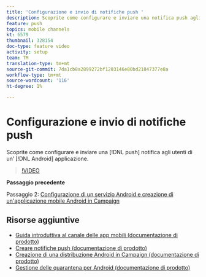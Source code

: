 ```yaml
---
title: 'Configurazione e invio di notifiche push '
description: Scoprite come configurare e inviare una notifica push agli utenti delle app Android.
feature: push
topics: mobile channels
kt: 6579
thumbnail: 328154
doc-type: feature video
activity: setup
team: TM
translation-type: tm+mt
source-git-commit: 7da1cb8a2899272bf1203146e80bd21847377e8a
workflow-type: tm+mt
source-wordcount: '116'
ht-degree: 1%

---
```



# Configurazione e invio di notifiche push

Scoprite come configurare e inviare una [!DNL push] notifica agli utenti di un’ [!DNL Android] applicazione.

>[!VIDEO](https://video.tv.adobe.com/v/328154?quality=12)

**Passaggio precedente**

Passaggio 2: [Configurazione di un servizio Android e creazione di un&#39;applicazione mobile Android in Campaign](/help/tutorial-getting-started-with-push-notifications-for-android/configuring-an-android-service-in-campaign.md)

## Risorse aggiuntive

* [Guida introduttiva al canale delle app mobili (documentazione di prodotto)](https://experienceleague.adobe.com/docs/campaign-classic/using/sending-messages/sending-push-notifications/about-mobile-app-channel.html#about-mobile-app-channel)
* [Creare notifiche push (documentazione di prodotto)](https://experienceleague.adobe.com/docs/campaign-classic/using/sending-messages/sending-push-notifications/creating-notifications.html#sending-messages)
* [Creazione di una distribuzione Android in Campaign (documentazione di prodotto)](https://experienceleague.adobe.com/docs/campaign-classic/using/sending-messages/sending-push-notifications/configure-the-mobile-app/configuring-the-mobile-application-android.html#creating-android-delivery)
* [Gestione delle quarantena per Android (documentazione di prodotto)](https://experienceleague.adobe.com/docs/campaign-classic/using/sending-messages/monitoring-deliveries/understanding-quarantine-management.html#android-quarantine)
